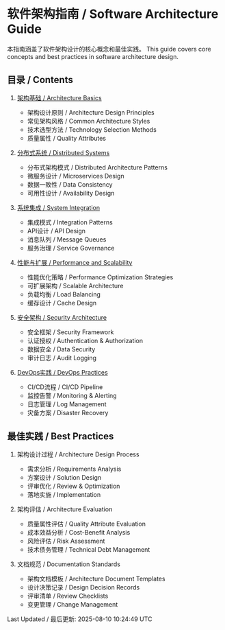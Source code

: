 # 软件架构指南 / Software Architecture Guide

本指南涵盖了软件架构设计的核心概念和最佳实践。
This guide covers core concepts and best practices in software architecture design.

## 目录 / Contents

1. [架构基础 / Architecture Basics](basics.md)
   - 架构设计原则 / Architecture Design Principles
   - 常见架构风格 / Common Architecture Styles
   - 技术选型方法 / Technology Selection Methods
   - 质量属性 / Quality Attributes

2. [分布式系统 / Distributed Systems](distributed.md)
   - 分布式架构模式 / Distributed Architecture Patterns
   - 微服务设计 / Microservices Design
   - 数据一致性 / Data Consistency
   - 可用性设计 / Availability Design

3. [系统集成 / System Integration](integration.md)
   - 集成模式 / Integration Patterns
   - API设计 / API Design
   - 消息队列 / Message Queues
   - 服务治理 / Service Governance

4. [性能与扩展 / Performance and Scalability](scalability.md)
   - 性能优化策略 / Performance Optimization Strategies
   - 可扩展架构 / Scalable Architecture
   - 负载均衡 / Load Balancing
   - 缓存设计 / Cache Design

5. [安全架构 / Security Architecture](security.md)
   - 安全框架 / Security Framework
   - 认证授权 / Authentication & Authorization
   - 数据安全 / Data Security
   - 审计日志 / Audit Logging

6. [DevOps实践 / DevOps Practices](devops.md)
   - CI/CD流程 / CI/CD Pipeline
   - 监控告警 / Monitoring & Alerting
   - 日志管理 / Log Management
   - 灾备方案 / Disaster Recovery

## 最佳实践 / Best Practices

1. 架构设计过程 / Architecture Design Process
   - 需求分析 / Requirements Analysis
   - 方案设计 / Solution Design
   - 评审优化 / Review & Optimization
   - 落地实施 / Implementation

2. 架构评估 / Architecture Evaluation
   - 质量属性评估 / Quality Attribute Evaluation
   - 成本效益分析 / Cost-Benefit Analysis
   - 风险评估 / Risk Assessment
   - 技术债务管理 / Technical Debt Management

3. 文档规范 / Documentation Standards
   - 架构文档模板 / Architecture Document Templates
   - 设计决策记录 / Design Decision Records
   - 评审清单 / Review Checklists
   - 变更管理 / Change Management

Last Updated / 最后更新: 2025-08-10 10:24:49 UTC